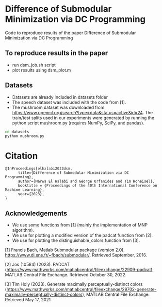 # Difference of Submodular Minimization via DC Programming


Code to reproduce results of the paper Difference of Submodular Minimization via DC Programming

## To reproduce results in the paper
- run dsm_job.sh script 
- plot results using dsm_plot.m

## Datasets
- Datasets are already included in datasets folder
- The speech dataset was included with the code from [1].
- The mushroom dataset was downloaded from https://www.openml.org/search?type=data&status=active&id=24. The train/test splits  used in our experiments were generated by running the python script mushroom.py (requires NumPy, SciPy, and pandas).

```bash
cd datasets 
python mushroom.py
```
# Citation
```
@InProceedings{elhalabi2023dsm,
      title={Difference of Submodular Minimization via DC Programming}, 
      author={Marwa El Halabi and George Orfanides and Tim Hoheisel},
      booktitle = {Proceedings of the 40th International Conference on Machine Learning},
      year={2023},
}
```
## Acknowledgements
- We use some functions from [1] (mainly the implementation of MNP algorithm).
- We use for plotting a modified version of the padcat function from [2].
- We use for plotting the distinguishable_colors function from [3].

[1]  Francis Bach, Matlab Submodular package (version 2.0), https://www.di.ens.fr/~fbach/submodular/. Retrieved September, 2016.

[2] Jos (10584) (2023). PADCAT (https://www.mathworks.com/matlabcentral/fileexchange/22909-padcat), MATLAB Central File Exchange. Retrieved October 30, 2022.

[3] Tim Holy (2023). Generate maximally perceptually-distinct colors (https://www.mathworks.com/matlabcentral/fileexchange/29702-generate-maximally-perceptually-distinct-colors), MATLAB Central File Exchange. Retrieved May 17, 2021.
